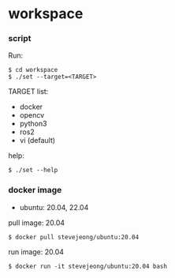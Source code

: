 # workspace

### script

Run:

```
$ cd workspace
$ ./set --target=<TARGET>
```

TARGET list:

- docker
- opencv
- python3
- ros2
- vi (default)

help:

```
$ ./set --help
```

### docker image

- ubuntu: 20.04, 22.04

pull image: 20.04
```
$ docker pull stevejeong/ubuntu:20.04
```

run image: 20.04
```
$ docker run -it stevejeong/ubuntu:20.04 bash
```

